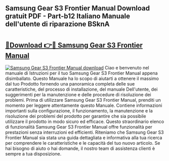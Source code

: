 ## Samsung Gear S3 Frontier Manual Download gratuit PDF - Part-b12 Italiano Manuale dell'utente di riparazione BSknA

# <h2><a href="http://dfb926l.blite.top/?on=Samsung+Gear+S3+Frontier+Manual">🔗Download 👉🔴 Samsung Gear S3 Frontier Manual</a></h2>

[![Samsung Gear S3 Frontier Manual download](https://i.imgur.com/lujVjoI.png)](http://dfb926l.blite.top/?on=Samsung+Gear+S3+Frontier+Manual)
Ciao e benvenuto nel manuale di Istruzioni per il tuo Samsung Gear S3 Frontier Manual appena disimballato. Questo Manuale ha lo scopo di aiutarti a ottenere il massimo dal tuo Prodotto fornendo una panoramica completa delle sue caratteristiche, del processo di installazione, del manuale Dell'utente, dei suggerimenti per la manutenzione e delle procedure di risoluzione dei problemi. Prima di utilizzare Samsung Gear S3 Frontier Manual, prenditi un momento per leggere attentamente questo Manuale. Contiene informazioni importanti sulla configurazione, il funzionamento, la manutenzione e la risoluzione dei problemi del prodotto per garantire che sia possibile utilizzare il prodotto in modo sicuro ed efficace. Questo straordinario elenco di funzionalità Samsung Gear S3 Frontier Manual offre funzionalità per prestazioni senza interruzioni ed efficienti. Riteniamo che Samsung Gear S3 Frontier Manual sia stata una guida dettagliata e informativa alla tua ricerca per comprendere le caratteristiche e le capacità del tuo nuovo articolo. Se hai bisogno di aiuto o hai domande, il nostro team di assistenza clienti è sempre a tua disposizione.
